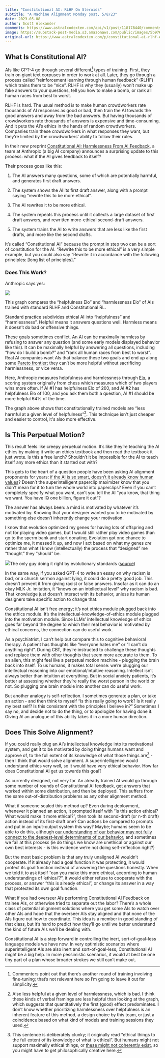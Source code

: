 ```yaml
---
title: "Constitutional AI: RLHF On Steroids"
subtitle: "A Machine Alignment Monday post, 5/8/23"
date: 2023-05-08
author: Scott Alexander
comments: https://www.astralcodexten.com/api/v1/post/118178440/comments?&all_comments=true
image: https://substack-post-media.s3.amazonaws.com/public/images/5b976fdc-48b5-4105-95de-490489e6fe15_275x183.jpeg
original-url: https://www.astralcodexten.com/p/constitutional-ai-rlhf-on-steroids
---
```

## What Is Constitutional AI?

AIs like GPT-4 go through several different[^1] types of training. First, they train on giant text corpuses in order to work at all. Later, they go through a process called “reinforcement learning through human feedback” (RLHF) which trains them to be “nice”. RLHF is why they (usually) won’t make up fake answers to your questions, tell you how to make a bomb, or rank all human races from best to worst.

RLHF is hard. The usual method is to make human crowdworkers rate thousands of AI responses as good or bad, then train the AI towards the good answers and away from the bad answers. But having thousands of crowdworkers rate thousands of answers is expensive and time-consuming. And it puts the AI’s ethics in the hands of random crowdworkers. Companies train these crowdworkers in what responses they want, but they’re limited by the crowdworkers’ ability to follow their rules.

In their new preprint [Constitutional AI: Harmlessness From AI Feedback](https://arxiv.org/abs/2212.08073), a team at Anthropic (a big AI company) announces a surprising update to this process: what if the AI gives feedback to itself?

Their process goes like this:

  1. The AI answers many questions, some of which are potentially harmful, and generates first draft answers.

  2. The system shows the AI its first draft answer, along with a prompt saying “rewrite this to be more ethical”.

  3. The AI rewrites it to be more ethical.

  4. The system repeats this process until it collects a large dataset of first draft answers, and rewritten more-ethical second-draft answers.

  5. The system trains the AI to write answers that are less like the first drafts, and more like the second drafts.




It’s called “Constitutional AI” because the prompt in step two can be a sort of constitution for the AI. “Rewrite this to be more ethical” is a very simple example, but you could also say “Rewrite it in accordance with the following principles: [long list of principles].”

### Does This Work?

Anthropic says yes:

[![](https://substackcdn.com/image/fetch/w_1456,c_limit,f_auto,q_auto:good,fl_progressive:steep/https%3A%2F%2Fsubstack-post-media.s3.amazonaws.com%2Fpublic%2Fimages%2F7c91749f-5208-4361-bf71-7273fe098e2a_744x514.png)](https://substackcdn.com/image/fetch/f_auto,q_auto:good,fl_progressive:steep/https%3A%2F%2Fsubstack-post-media.s3.amazonaws.com%2Fpublic%2Fimages%2F7c91749f-5208-4361-bf71-7273fe098e2a_744x514.png)

This graph compares the “helpfulness Elo” and “harmlessness Elo” of AIs trained with standard RLHF and Constitutional RL.

Standard practice subdivides ethical AI into “helpfulness” and “harmlessness”. Helpful means it answers questions well. Harmless means it doesn’t do bad or offensive things. 

These goals sometimes conflict. An AI can be maximally harmless by refusing to answer any question (and some early models displayed behavior like this). It can be maximally helpful by answering all questions, including “how do I build a bomb?” and “rank all human races from best to worst”. Real AI companies want AIs that balance these two goals and end up along some [Pareto frontier](https://en.wikipedia.org/wiki/Pareto_front); they can’t be more helpful without sacrificing harmlessness, or vice versa.

Here, Anthropic measures helpfulness and harmlessness through [Elo](https://en.wikipedia.org/wiki/Elo_rating_system), a scoring system originally from chess which measures which of two players wins more often. If AI #1 has helpfulness Elo of 200, and AI #2 has helpfulness Elo of 100, and you ask them both a question, AI #1 should be more helpful 64% of the time.

The graph above shows that constitutionally trained models are “less harmful at a given level of helpfulness”[^2]. This technique isn't just cheaper and easier to control, it's also more effective.

## Is This Perpetual Motion?

This result feels like creepy perpetual motion. It’s like they’re teaching the AI ethics by making it write an ethics textbook and then read the textbook it just wrote. Is this a free lunch? Shouldn’t it be impossible for the AI to teach itself any more ethics than it started out with?

This gets to the heart of a question people have been asking AI alignment proponents for years: [if the AI is so smart, doesn’t it already know human values](https://www.lesswrong.com/posts/NyFuuKQ8uCEDtd2du/the-genie-knows-but-doesn-t-care)? Doesn’t the superintelligent paperclip maximizer know that you didn’t mean for it to turn the whole world into paperclips? Even if you can’t completely specify what you want, can’t you tell the AI “you know, that thing we want. You have IQ one billion, figure it out”?

The answer has always been: a mind is motivated by whatever it’s motivated by. Knowing that your designer wanted you to be motivated by something else doesn’t inherently change your motivation. 

I know that evolution optimized my genes for having lots of offspring and not for playing video games, but I would still rather play video games than go to the sperm bank and start donating. Evolution got one chance to optimize me, it messed it up, and now I act based on what my genes _are_ rather than what I know (intellectually) the process that “designed” me “thought” they “should” be.

[![](https://substackcdn.com/image/fetch/w_1456,c_limit,f_auto,q_auto:good,fl_progressive:steep/https%3A%2F%2Fsubstack-post-media.s3.amazonaws.com%2Fpublic%2Fimages%2F61d8dc57-b29d-44eb-9e4c-624b5c2c7215_881x684.png)](https://substackcdn.com/image/fetch/f_auto,q_auto:good,fl_progressive:steep/https%3A%2F%2Fsubstack-post-media.s3.amazonaws.com%2Fpublic%2Fimages%2F61d8dc57-b29d-44eb-9e4c-624b5c2c7215_881x684.png)The only guy doing it right by evolutionary standards ([source](https://www.iflscience.com/man-banned-from-donating-sperm-after-fathering-over-550-children-68691))

In the same way, if you asked GPT-4 to write an essay on why racism is bad, or a church sermon against lying, it could do a pretty good job. This doesn’t prevent it from giving racist or false answers. Insofar as it can do an okay MLK Jr. imitation, it “knows on an intellectual level” why racism is bad. That knowledge just doesn’t interact with its behavior, unless its human designers take specific action to change that.

Constitutional AI isn’t free energy; it’s not ethics module plugged back into the ethics module. It’s the intellectual-knowledge-of-ethics module plugged into the motivation module. Since LLMs’ intellectual knowledge of ethics goes far beyond the degree to which their real behavior is motivated by ethical concerns, the connection can do useful work.

As a psychiatrist, I can’t help but compare this to cognitive behavioral therapy. A patient has thoughts like “everyone hates me” or “I can’t do anything right”. During CBT, they’re instructed to challenge these thoughts and replace them with other thoughts that seem more accurate to them. To an alien, this might feel like a perpetual motion machine - plugging the brain back into itself. To us humans, it makes total sense: we’re plugging our intellectual reasoning into our emotional/intuitive reasoning. Intellect isn’t always better than intuition at everything. But in social anxiety patients, it’s better at assessing whether they’re really the worst person in the world or not. So plugging one brain module into another can do useful work.

But another analogy is self-reflection. I sometimes generate a plan, or take an action - and then think to myself “Is this really going to work? Is it really my best self? Is this consistent with the principles I believe in?” Sometimes I say no, and decide not to do the thing, or to apologize for having done it. Giving AI an analogue of this ability takes it in a more human direction.

## Does This Solve Alignment?

If you could really plug an AI’s intellectual knowledge into its motivational system, and get it to be motivated by doing things humans want and approve of, to the full extent of its knowledge of what those things are[^3] \- then I think that would solve alignment. A superintelligence would understand ethics very well, so it would have very ethical behavior. How far does Constitutional AI get us towards this goal?

As currently designed, not very far. An already trained AI would go through some number of rounds of Constitutional AI feedback, get answers that worked within some distribution, and then be deployed. This suffers from the same out-of-distribution problems as any other alignment method.

What if someone scaled this method up? Even during deployment, whenever it planned an action, it prompted itself with “Is this action ethical? What would make it more ethical?”, then took its second-draft (or n-th draft) action instead of its first-draft one? Can actions be compared to prompts and put in an input-output system this way? Maybe; humans seem to be able to do this, although [our understanding of our behavior may not fully connect to the deepest-level determinants of our behavior](https://home.csulb.edu/~cwallis/382/readings/482/nisbett%20saying%20more.pdf), and sometimes we fail at this process (ie do things we know are unethical or against our own best interests - is this evidence we’re not doing self-reflection right?)

But the most basic problem is that any truly unaligned AI wouldn’t cooperate. If it already had a goal function it was protecting, it would protect its goal function instead of answering the questions honestly. When we told it to ask itself “can you make this more ethical, according to human understandings of ‘ethical’?”, it would either refuse to cooperate with the process, or answer “this is already ethical”, or change its answer in a way that protected its own goal function.

What if you had overseer AIs performing Constitutional AI Feedback on trainee AIs, or otherwise tried to separate out the labor? There’s a whole class of potential alignment solutions where you get some AIs to watch over other AIs and hope that the overseer AIs stay aligned and that none of the AIs figure out how to coordinate. This idea is a member in good standing of that class, but it’s hard to predict how they’ll go until we better understand the kind of future AIs we’ll be dealing with.

Constitutional AI is a step forward in controlling the inert, sort-of-goal-less language models we have now. In very optimistic scenarios where superintelligent AIs are also inert and sort-of-goal-less, Constitutional AI might be a big help. In more pessimistic scenarios, it would at best be one tiny part of a plan whose broader strokes we still can’t make out.

[^1]: Commenters point out that there’s another round of training involving fine-tuning; that’s not relevant here so I’m going to leave it out for simplicity.

[^2]: Also less helpful at a given level of harmlessness, which is bad. I think these kinds of verbal framings are less helpful than looking at the graph, which suggests that quantitatively the first (good) effect predominates. I don’t know whether prioritizing harmlessness over helpfulness is an inherent feature of this method, a design choice by this team, or just a coincidence based on what kind of models and training sessions they used.

[^3]: This sentence is deliberately clunky; it originally read “ethical things to the full extent of its knowledge of what is ethical”. But humans might not support maximally ethical things, or [these might not coherently exist](https://slatestarcodex.com/2018/09/25/the-tails-coming-apart-as-metaphor-for-life/), so you might have to get philosophically creative here. 
